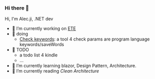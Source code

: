 ### Hi there 👋

<!--
**JiChao99/jichao99** is a ✨ _special_ ✨ repository because its `README.md` (this file) appears on your GitHub profile.

Here are some ideas to get you started:

- 🔭 I’m currently working on ...
- 🌱 I’m currently learning ...
- 👯 I’m looking to collaborate on ...
- 🤔 I’m looking for help with ...
- 💬 Ask me about ...
- 📫 How to reach me: ...
- 😄 Pronouns: ...
- ⚡ Fun fact: ...
-->

Hi, I'm Alec.ji, .NET dev

- 🔭 I’m currently working on [ETE](https://github.com/e-t-e)
- 🎯 doing
  - [Check keywords](https://github.com/jichao99/check-keywords): a tool 4 check params are program language keywords/saveWords
- 📌 TODO
  - a todo list 4 kindle
  - ...
- 🌱 I’m currently learning blazor, Design Pattern, Architecture.
- 📖 I’m currently reading *Clean Architecture*
<!-- - 🤔 I'm looking for help in life, not just living -->

<!--  ![Github Stats](https://github-readme-stats.vercel.app/api?username=jichao99&show_icons=true) -->
